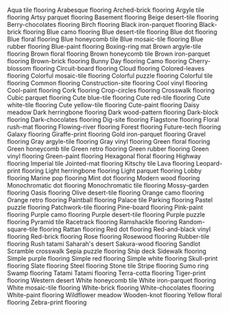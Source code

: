 Aqua tile flooring
Arabesque flooring
Arched-brick flooring
Argyle tile flooring
Artsy parquet flooring
Basement flooring
Beige desert-tile flooring
Berry-chocolates flooring
Birch flooring
Black iron-parquet flooring
Black-brick flooring
Blue camo flooring
Blue desert-tile flooring
Blue dot flooring
Blue floral flooring
Blue honeycomb tile
Blue mosaic-tile flooring
Blue rubber flooring
Blue-paint flooring
Boxing-ring mat
Brown argyle-tile flooring
Brown floral flooring
Brown honeycomb tile
Brown iron-parquet flooring
Brown-brick flooring
Bunny Day flooring
Camo flooring
Cherry-blossom flooring
Circuit-board flooring
Cloud flooring
Colored-leaves flooring
Colorful mosaic-tile flooring
Colorful puzzle flooring
Colorful tile flooring
Common flooring
Construction-site flooring
Cool vinyl flooring
Cool-paint flooring
Cork flooring
Crop-circles flooring
Crosswalk flooring
Cubic parquet flooring
Cute blue-tile flooring
Cute red-tile flooring
Cute white-tile flooring
Cute yellow-tile flooring
Cute-paint flooring
Daisy meadow
Dark herringbone flooring
Dark wood-pattern flooring
Dark-block flooring
Dark-chocolates flooring
Dig-site flooring
Flagstone flooring
Floral rush-mat flooring
Flowing-river flooring
Forest flooring
Future-tech flooring
Galaxy flooring
Giraffe-print flooring
Gold iron-parquet flooring
Gravel flooring
Gray argyle-tile flooring
Gray vinyl flooring
Green floral flooring
Green honeycomb tile
Green retro flooring
Green rubber flooring
Green vinyl flooring
Green-paint flooring
Hexagonal floral flooring
Highway flooring
Imperial tile
Jointed-mat flooring
Kitschy tile
Lava flooring
Leopard-print flooring
Light herringbone flooring
Light parquet flooring
Lobby flooring
Marine pop flooring
Mint dot flooring
Modern wood flooring
Monochromatic dot flooring
Monochromatic tile flooring
Mossy-garden flooring
Oasis flooring
Olive desert-tile flooring
Orange camo flooring
Orange retro flooring
Paintball flooring
Palace tile
Parking flooring
Pastel puzzle flooring
Patchwork-tile flooring
Pine-board flooring
Pink-paint flooring
Purple camo flooring
Purple desert-tile flooring
Purple puzzle flooring
Pyramid tile
Racetrack flooring
Ramshackle flooring
Random-square-tile flooring
Rattan flooring
Red dot flooring
Red-and-black vinyl flooring
Red-brick flooring
Rose flooring
Rosewood flooring
Rubber-tile flooring
Rush tatami
Saharah's desert
Sakura-wood flooring
Sandlot
Scramble crosswalk
Sepia puzzle flooring
Ship deck
Sidewalk flooring
Simple purple flooring
Simple red flooring
Simple white flooring
Skull-print flooring
Slate flooring
Steel flooring
Stone tile
Stripe flooring
Sumo ring
Swamp flooring
Tatami
Tatami flooring
Terra-cotta flooring
Tiger-print flooring
Western desert
White honeycomb tile
White iron-parquet flooring
White mosaic-tile flooring
White-brick flooring
White-chocolates flooring
White-paint flooring
Wildflower meadow
Wooden-knot flooring
Yellow floral flooring
Zebra-print flooring
